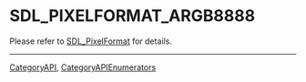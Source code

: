 # SDL_PIXELFORMAT_ARGB8888

Please refer to [SDL_PixelFormat](SDL_PixelFormat) for details.

----
[CategoryAPI](CategoryAPI), [CategoryAPIEnumerators](CategoryAPIEnumerators)

